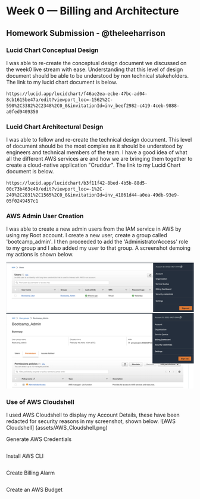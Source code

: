 # Week 0 — Billing and Architecture
## Homework Submission - @theleeharrison

### Lucid Chart Conceptual Design

I was able to re-create the conceptual design document we discussed on the week0 live stream with ease. Understanding that this level of design document should be able to be understood by non technical stakeholders. The link to my lucid chart document is below.

```
https://lucid.app/lucidchart/f46ae2ea-ecbe-47bc-ad04-8cb1615be47a/edit?viewport_loc=-1562%2C-590%2C3382%2C2348%2C0_0&invitationId=inv_beef2982-c419-4ceb-9888-a0fed9409350
```

### Lucid Chart Architectural Design

I was able to follow and re-create the technical design document. This level of document should be the most complex as it should be understood by engineers and technical members of the team. I have a good idea of what all the different AWS services are and how we are bringing them together to create a cloud-native application "Cruddur". The link to my Lucid Chart document is below.

```
https://lucid.app/lucidchart/b3f11f42-8bed-4b5b-88d5-00c73b463c40/edit?viewport_loc=-1%2C-249%2C2831%2C1565%2C0_0&invitationId=inv_41861d44-a0ea-49db-93e9-05f0249457c1
```

### AWS Admin User Creation

I was able to create a new admin users from the IAM service in AWS by using my Root account. I create a new user, create a group called 'bootcamp_admin'. I then proceeded to add the 'AdministratorAccess' role to my group and I also added my user to that group. A screenshot demoing my actions is shown below.

![IAM User](assets/IAM_User.png)
![IAM Group Role](assets/IAM_Group_Role.png)


### Use of AWS Cloudshell

I used AWS Cloudshell to display my Account Details, these have been redacted for security reasons in my screenshot, shown below.
![AWS Cloudshell] (assets/AWS_Cloudshell.png)

Generate AWS Credentials

```

```

Install AWS CLI

```

```

Create Billing Alarm

```

```

Create an AWS Budget

```

```